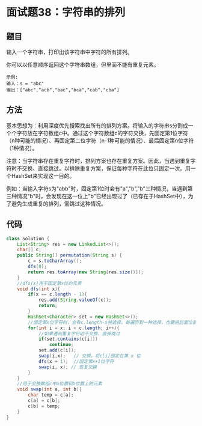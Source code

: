 # 面试题38：字符串的排列

## 题目
输入一个字符串，打印出该字符串中字符的所有排列。

你可以以任意顺序返回这个字符串数组，但里面不能有重复元素。


    示例:
    输入：s = "abc"
    输出：["abc","acb","bac","bca","cab","cba"]

## 方法
基本思想为：利用深度优先搜索找出所有的排列方案。将输入的字符串s分割成一个个字符放在字符数组c中。通过这个字符数组c的字符交换，先固定第1位字符（n种可能的情况）、再固定第二位字符（n-1种可能的情况）、最后固定第n位字符（1种情况）。

注意：当字符串存在重复字符时，排列方案也存在重复方案。因此，当遇到重复字符时不交换、直接跳过。以排除重复方案，保证每种字符在此位只固定一次。用一个HashSet来实现这一目的。

例如：当输入字符s为"abb"时，固定第1位时会有"a","b","b"三种情况，当遇到第三种情况"b"时，会发现在这一位上"b"已经出现过了（已存在于HashSet中），为了避免生成重复的排列，需跳过这种情况。

## 代码
```java
class Solution {
    List<String> res = new LinkedList<>();
    char[] c;
    public String[] permutation(String s) {
        c = s.toCharArray();
        dfs(0);
        return res.toArray(new String[res.size()]);
    }   
    //dfs(x)用于固定第x位的元素
    void dfs(int x){
        if(x == c.length - 1){
            res.add(String.valueOf(c));
            return;
        }
        HashSet<Character> set = new HashSet<>();
        //固定第x位字符时，会有c.length-x种选择。每遍历到一种选择，也要把后面位置可能的字符固定好
        for(int i = x; i < c.length; i++){
            //如果遇到重复字符时不交换、直接跳过
            if(set.contains(c[i]))
                continue;
            set.add(c[i]);
            swap(i,x);   // 交换，将c[i]固定在第 x 位 
            dfs(x + 1);  //固定第x+1位字符
            swap(i, x); // 恢复交换
        }
    }
    //用于交换数组c中a位置和b位置上的元素
    void swap(int a, int b){
        char temp = c[a];
        c[a] = c[b];
        c[b] = temp;
    }
}
```

